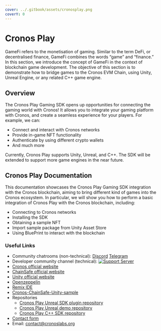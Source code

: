 ```yaml
---
cover: ../.gitbook/assets/cronosplay.png
coverY: 0
---
```


# Cronos Play

GameFi refers to the monetisation of gaming. Similar to the term DeFi, or decentralised finance, GameFi combines the words “game” and “finance.” In this section, we introduce the concept of GameFi in the context of blockchain game development. The objective of this section is to demonstrate how to bridge games to the Cronos EVM Chain, using Unity, Unreal Engine, or any related C++ game engine.

## Overview

The Cronos Play Gaming SDK opens up opportunities for connecting the gaming world with Cronos! It allows you to integrate your gaming platform with Cronos, and create a seamless experience for your players. For example, we can:

* Connect and interact with Cronos networks
* Provide in-game NFT functionality
* Authenticate by using different crypto wallets
* And much more

Currently, Cronos Play supports Unity, Unreal, and C++. The SDK will be extended to support more game engines in the near future.

## Cronos Play Documentation

This documentation showcases the Cronos Play Gaming SDK integration with the Cronos blockchain, aiming to bring different kind of games into the Cronos ecosystem. In particular, we will show you how to perform a basic integration of Cronos Play with the Cronos blockchain, including:

* Connecting to Cronos networks
* Installing the SDK
* Obtaining a sample NFT
* Import sample package from Unity Asset Store
* Using BluePrint to interact with the blockchain

### Useful Links

* Community chatrooms (non-technical): [Discord](https://discord.gg/nsp9JTC) [Telegram](https://t.me/CryptoComOfficial)
* Developer community channel (technical): [![Support Server](https://img.shields.io/discord/783264383978569728.svg?color=7289da\&label=Crypto.org%C2%A0Chain)](https://discord.gg/pahqHz26q4)
* [Cronos official website](https://cronos.crypto.org/)
* [ChainSafe official website](https://gaming.chainsafe.io/)
* [Unity official website](https://unity.com/)
* [Openzeppelin](https://docs.openzeppelin.com/)
* [Remix IDE](https://remix.ethereum.org/)
* [Cronos-ChainSafe-Unity-sample](https://github.com/crypto-org-chain/cronos-docs/blob/master/docs/play/assets/cronos-chainsafe-unity-sample.unitypackage.zip)
* Repositories
  * [Cronos Play Unreal SDK plugin repository](https://github.com/cronos-labs/play-unreal-plugin)
  * [Cronos Play Unreal demo repository](https://github.com/cronos-labs/play-unreal-demo)
  * [Cronos Play C++ SDK repository](https://github.com/cronos-labs/play-cpp-sdk)
* [Contact form](https://airtable.com/shrFiQnLrcpeBp2lS)
* Email: [contact@cronoslabs.org](mailto:contact@cronoslabs.org)
